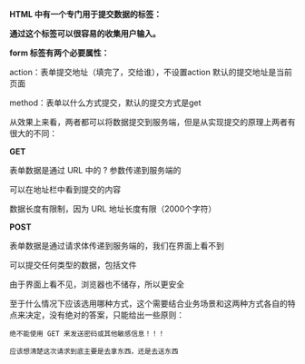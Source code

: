 **HTML 中有一个专门用于提交数据的标签：<form> 通过这个标签可以很容易的收集用户输入。**
  
**form 标签有两个必要属性：**

action：表单提交地址（填完了，交给谁），不设置action 默认的提交地址是当前页面

method：表单以什么方式提交，默认的提交方式是get

从效果上来看，两者都可以将数据提交到服务端，但是从实现提交的原理上两者有很大的不同：

  **GET**
  
  表单数据是通过 URL 中的 ? 参数传递到服务端的
  
  可以在地址栏中看到提交的内容
  
  数据长度有限制，因为 URL 地址长度有限（2000个字符）
  
  **POST**
  
  表单数据是通过请求体传递到服务端的，我们在界面上看不到
  
  可以提交任何类型的数据，包括文件
  
  由于界面上看不见，浏览器也不储存，所以更安全
  
  至于什么情况下应该选用哪种方式，这个需要结合业务场景和这两种方式各自的特点来决定，没有绝对的答案，只能给出一些原则：

    绝不能使用 GET 来发送密码或其他敏感信息！！！

    应该想清楚这次请求到底主要是去拿东西，还是去送东西
